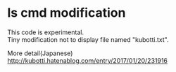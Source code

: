 # ls cmd modification

This code is experimental.  
Tiny modification not to display file named "kubotti.txt".  
  
More detail(Japanese)  
http://kubotti.hatenablog.com/entry/2017/01/20/231916

